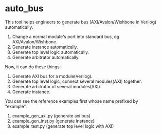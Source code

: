 # auto_bus
This tool helps engineers to generate bus (AXI/Avalon/Wishbone in Verilog) automatically.
1. Change a normal module's port into standard bus, eg. AXI/Avalon/Wishbone.
2. Generate instance automatically.
3. Generate top level logic automatically.
4. Generate arbitrator automatically.

Now, it can do these things:
1. Generate AXI bus for a module(Verilog).
2. Generate top level logic, connect several modules(AXI) together.
3. Generate arbitrator of several modules(AXI). 
4. Generate instance.

You can see the reference examples first whose name prefixed by "example".
1.  example_gen_axi.py (generate axi bus)
2. example_gen_inst.py (generate instance)
3. example_test.py (generate top level logic with AXI)
